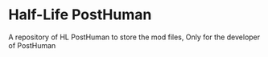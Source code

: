 # Half-Life PostHuman
 A repository of HL PostHuman to store the mod files, Only for the developer of PostHuman
